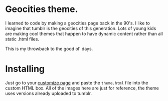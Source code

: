 # Geocities theme.

I learned to code by making a geocities page back in the 90's. I like to imagine that tumblr is the geocities of this generation. Lots of young kids are making cool themes that happen to have dynamic content rather than all static .html files.

This is my throwback to the good ol' days.

# Installing

Just go to your [customize page](http://www.tumblr.com/customize) and paste the `theme.html` file into the custom HTML box. All of the images here are just for reference, the theme uses versions already uploaded to tumblr.
